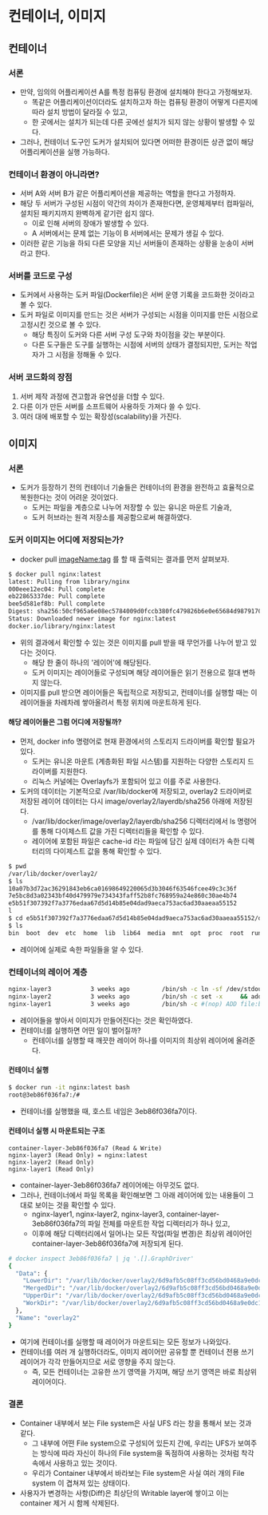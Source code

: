 # 컨테이너, 이미지

## 컨테이너
### 서론
- 만약, 임의의 어플리케이션 A를 특정 컴퓨팅 환경에 설치해야 한다고 가정해보자.
  - 똑같은 어플리케이션이더라도 설치하고자 하는 컴퓨팅 환경이 어떻게 다른지에 따라 설치 방법이 달라질 수 있고,
  - 한 곳에서는 설치가 되는데 다른 곳에선 설치가 되지 않는 상황이 발생할 수 있다.
- 그러나, 컨테이너 도구인 도커가 설치되어 있다면 어떠한 환경이든 상관 없이 해당 어플리케이션을 실행 가능하다.

### 컨테이너 환경이 아니라면?
- 서버 A와 서버 B가 같은 어플리케이션을 제공하는 역할을 한다고 가정하자.
- 해당 두 서버가 구성된 시점이 약간의 차이가 존재한다면, 운영체제부터 컴파일러, 설치된 패키지까지 완벽하게 같기란 쉽지 않다.
  - 이로 인해 서버의 장애가 발생할 수 있다.
  - A 서버에서는 문제 없는 기능이 B 서버에서는 문제가 생길 수 있다.
- 이러한 같은 기능을 하되 다른 모양을 지닌 서버들이 존재하는 상황을 눈송이 서버라고 한다.

### 서버를 코드로 구성
- 도커에서 사용하는 도커 파일(Dockerfile)은 서버 운영 기록을 코드화한 것이라고 볼 수 있다.
- 도커 파일로 이미지를 만드는 것은 서버가 구성되는 시점을 이미지를 만든 시점으로 고정시킨 것으로 볼 수 있다.
  - 해당 특징이 도커와 다른 서버 구성 도구와 차이점을 갖는 부분이다.
  - 다른 도구들은 도구를 실행하는 시점에 서버의 상태가 결정되지만, 도커는 작업자가 그 시점을 정해둘 수 있다.
 
### 서버 코드화의 장점
1. 서버 제작 과정에 견고함과 유연성을 더할 수 있다.
2. 다른 이가 만든 서버를 소프트웨어 사용하듯 가져다 쓸 수 있다.
3. 여러 대에 배포할 수 있는 확장성(scalability)을 가진다.

## 이미지
### 서론
- 도커가 등장하기 전의 컨테이너 기술들은 컨테이너의 환경을 완전하고 효율적으로 복원한다는 것이 어려운 것이었다.
  - 도커는 파일을 계층으로 나누어 저장할 수 있는 유니온 마운트 기술과,
  - 도커 허브라는 원격 저장소를 제공함으로써 해결하였다.
 
### 도커 이미지는 어디에 저장되는가?
- docker pull <imageName:tag> 를 할 때 출력되는 결과를 먼저 살펴보자.

```bash
$ docker pull nginx:latest
latest: Pulling from library/nginx
000eee12ec04: Pull complete
eb22865337de: Pull complete
bee5d581ef8b: Pull complete
Digest: sha256:50cf965a6e08ec5784009d0fccb380fc479826b6e0e65684d9879170a9df8566
Status: Downloaded newer image for nginx:latest
docker.io/library/nginx:latest
```

- 위의 결과에서 확인할 수 있는 것은 이미지를 pull 받을 때 무언가를 나누어 받고 있다는 것이다.
  - 해당 한 줄이 하나의 '레이어'에 해당된다.
  - 도커 이미지는 레이어들로 구성되며 해당 레이어들은 읽기 전용으로 절대 변하지 않는다.
- 이미지를 pull 받으면 레이어들은 독립적으로 저장되고, 컨테이너를 실행할 때는 이 레이어들을 차례차례 쌓아올려서 특정 위치에 마운트하게 된다.

#### 해당 레이어들은 그럼 어디에 저장될까?
- 먼저, docker info 명령어로 현재 환경에서의 스토리지 드라이버를 확인할 필요가 있다.
  - 도커는 유니온 마운트 (계층화된 파일 시스템)를 지원하는 다양한 스토리지 드라이버를 지원한다.
  - 리눅스 커널에는 Overlayfs가 포함되어 있고 이를 주로 사용한다.
- 도커의 데이터는 기본적으로 /var/lib/docker에 저장되고, overlay2 드라이버로 저장된 레이어 데이터는 다시 image/overlay2/layerdb/sha256 아래에 저장된다.
  - /var/lib/docker/image/overlay2/layerdb/sha256 디렉터리에서 ls 명령어를 통해 다이제스트 값을 가진 디렉터리들을 확인할 수 있다.
  - 레이어에 포함된 파일은 cache-id 라는 파일에 담긴 실제 데이터가 속한 디렉터리의 다이제스트 값을 통해 확인할 수 있다.

```bash
$ pwd
/var/lib/docker/overlay2/
$ ls
10a07b3d72ac36291843eb6ca01698649220065d3b3046f63546fcee49c3c36f
7e5bc8d3a02343bf40d479979e734343faff52b8fc768959a24e860c30ae4b74
e5b51f307392f7a3776edaa67d5d14b85e04dad9aeca753ac6ad30aaeaa55152
l
$ cd e5b51f307392f7a3776edaa67d5d14b85e04dad9aeca753ac6ad30aaeaa55152/diff
$ ls
bin  boot  dev  etc  home  lib  lib64  media  mnt  opt  proc  root  run  sbin  srv  sys  tmp  usr  var
```

- 레이어에 실제로 속한 파일들을 알 수 있다.

### 컨테이너의 레이어 계층
```bash
nginx-layer3           3 weeks ago         /bin/sh -c ln -sf /dev/stdout /var/log/nginx.   22B
nginx-layer2           3 weeks ago         /bin/sh -c set -x     && addgroup --system -.   57.1MB
nginx-layer1           3 weeks ago         /bin/sh -c #(nop) ADD file:bc8179c87c8dbb3d9.   69.2MB
```

- 레이어들을 쌓아서 이미지가 만들어진다는 것은 확인하였다.
- 컨테이너를 실행하면 어떤 일이 벌어질까?
  - 컨테이너를 실행할 때 깨끗한 레이어 하나를 이미지의 최상위 레이어에 올려준다.

#### 컨테이너 실행
```bash
$ docker run -it nginx:latest bash
root@3eb86f036fa7:/#
```

- 컨테이너를 실행했을 때, 호스트 네임은 3eb86f036fa7이다.

#### 컨테이너 실행 시 마운트되는 구조
```
container-layer-3eb86f036fa7 (Read & Write)
nginx-layer3 (Read Only) = nginx:latest
nginx-layer2 (Read Only)
nginx-layer1 (Read Only)
```

- container-layer-3eb86f036fa7 레이어에는 아무것도 없다.
- 그러나, 컨테이너에서 파일 목록을 확인해보면 그 아래 레이어에 있는 내용들이 그대로 보이는 것을 확인할 수 있다.
  - nginx-layer1, nginx-layer2, nginx-layer3, container-layer-3eb86f036fa7의 파일 전체를 마운트한 작업 디렉터리가 하나 있고,
  - 이후에 해당 디렉터리에서 일어나는 모든 작업(파일 변경)은 최상위 레이어인 container-layer-3eb86f036fa7에 저장되게 된다.

```bash
# docker inspect 3eb86f036fa7 | jq '.[].GraphDriver'
{
  "Data": {
    "LowerDir": "/var/lib/docker/overlay2/6d9afb5c08ff3cd56bd0468a9e0dc18986cf9c95837d178f8fd677273c4c2796-init/diff:/var/lib/docker/overlay2/aa999831af376b4ac40e9e617a571a3ada5c673c228d25a82d258d5c3fa10e0c/diff:/var/lib/docker/overlay2/dc81446a7ad5dae956ced3094bed010ec0d0c8ba65113a4b3fee6913ea13fe50/diff:/var/lib/docker/overlay2/804011040b349dacfc23868955fcdf26c8655130c1294c611fe9c52b07b571fd/diff:/var/lib/docker/overlay2/e431ebc5631a3a2dc7c60d85f9e88ee43e2e5b44253c9f1039a5ea1e26f0ab47/diff:/var/lib/docker/overlay2/52e255355ca74d5e1f9bce98e2a99bac935251f5fb2b59aafbbacdb841600c61/diff:/var/lib/docker/overlay2/9b3598d95b87f071b082d8fafb1840e851b76b2c62dcc47bc549cd502b8cbb33/diff:/var/lib/docker/overlay2/2fa2d9efef9966b19f1d23a9c37b2037923f6d4c812ecae7ea5344afdd95015b/diff",
    "MergedDir": "/var/lib/docker/overlay2/6d9afb5c08ff3cd56bd0468a9e0dc18986cf9c95837d178f8fd677273c4c2796/merged",
    "UpperDir": "/var/lib/docker/overlay2/6d9afb5c08ff3cd56bd0468a9e0dc18986cf9c95837d178f8fd677273c4c2796/diff",
    "WorkDir": "/var/lib/docker/overlay2/6d9afb5c08ff3cd56bd0468a9e0dc18986cf9c95837d178f8fd677273c4c2796/work"
  },
  "Name": "overlay2"
}
```
- 여기에 컨테이너를 실행할 때 레이어가 마운트되는 모든 정보가 나와있다.
- 컨테이너를 여러 개 실행하더라도, 이미지 레이어만 공유할 뿐 컨테이너 전용 쓰기 레이어가 각각 만들어지므로 서로 영향을 주지 않는다.
  - 즉, 모든 컨테이너는 고유한 쓰기 영역을 가지며, 해당 쓰기 영역은 바로 최상위 레이어이다.
 
### 결론
- Container 내부에서 보는 File system은 사실 UFS 라는 창을 통해서 보는 것과 같다.
  - 그 내부에 어떤 File system으로 구성되어 있든지 간에, 우리는 UFS가 보여주는 방식에 따라 자신이 하나의 File system을 독점하여 사용하는 것처럼 착각 속에서 사용하고 있는 것이다.
  - 우리가 Container 내부에서 바라보는 File system은 사실 여러 개의 File system 이 겹쳐져 있는 상태이다.
- 사용자가 변경하는 사항(Diff)은 최상단의 Writable layer에 쌓이고 이는 container 제거 시 함께 삭제된다.
